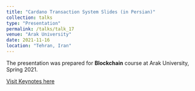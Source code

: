 ```yaml
---
title: "Cardano Transaction System Slides (in Persian)"
collection: talks
type: "Presentation"
permalink: /talks/talk_17
venue: "Arak University"
date: 2021-11-16
location: "Tehran, Iran"
---
```


The presentation was prepared for **Blockchain** course at Arak University, Spring 2021.

[Visit Keynotes here](https://alirezasn.github.io/files/talk_17_slides.pdf)